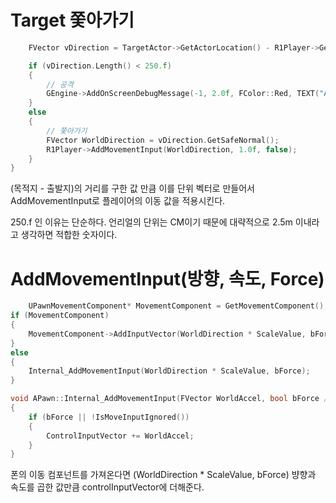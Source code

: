 
# Target 쫓아가기
```cpp
	FVector vDirection = TargetActor->GetActorLocation() - R1Player->GetActorLocation();

	if (vDirection.Length() < 250.f)
	{
		// 공격
		GEngine->AddOnScreenDebugMessage(-1, 2.0f, FColor::Red, TEXT("ATTACK"));
	}
	else
	{
		// 쫓아가기
		FVector WorldDirection = vDirection.GetSafeNormal();
		R1Player->AddMovementInput(WorldDirection, 1.0f, false);
	}
}

```
(목적지 - 출발지)의 거리를 구한 값 만큼 이를 단위 벡터로 만들어서 AddMovementInput로 플레이어의 이동 값을 적용시킨다.

250.f 인 이유는 단순하다. 언리얼의 단위는 CM이기 때문에 대략적으로 2.5m 이내라고 생각하면 적합한 숫자이다.

# AddMovementInput(방향, 속도, Force)
```cpp
	UPawnMovementComponent* MovementComponent = GetMovementComponent();
if (MovementComponent)
{
	MovementComponent->AddInputVector(WorldDirection * ScaleValue, bForce);
}
else
{
	Internal_AddMovementInput(WorldDirection * ScaleValue, bForce);
}

void APawn::Internal_AddMovementInput(FVector WorldAccel, bool bForce /*=false*/)
{
	if (bForce || !IsMoveInputIgnored())
	{
		ControlInputVector += WorldAccel;
	}
}

```
폰의 이동 컴포넌트를 가져온다면 (WorldDirection * ScaleValue, bForce) 뱡향과 속도를 곱한 값만큼 controlInputVector에 더해준다.


